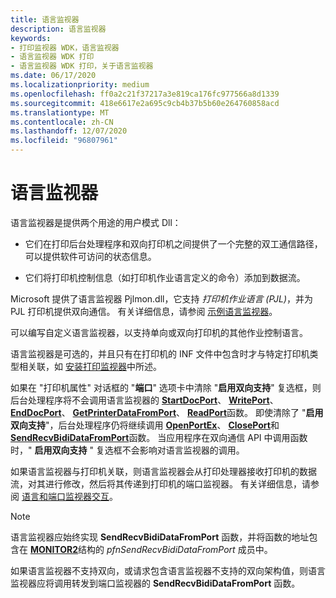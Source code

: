 ```yaml
---
title: 语言监视器
description: 语言监视器
keywords:
- 打印监视器 WDK，语言监视器
- 语言监视器 WDK 打印
- 语言监视器 WDK 打印，关于语言监视器
ms.date: 06/17/2020
ms.localizationpriority: medium
ms.openlocfilehash: ff0a2c21f37217a3e819ca176fc977566a8d1339
ms.sourcegitcommit: 418e6617e2a695c9cb4b37b5b60e264760858acd
ms.translationtype: MT
ms.contentlocale: zh-CN
ms.lasthandoff: 12/07/2020
ms.locfileid: "96807961"
---
```

# <a name="language-monitors"></a>语言监视器

语言监视器是提供两个用途的用户模式 Dll：

- 它们在打印后台处理程序和双向打印机之间提供了一个完整的双工通信路径，可以提供软件可访问的状态信息。

- 它们将打印机控制信息（如打印机作业语言定义的命令）添加到数据流。

Microsoft 提供了语言监视器 Pjlmon.dll，它支持 *打印机作业语言 (PJL)*，并为 PJL 打印机提供双向通信。 有关详细信息，请参阅 [示例语言监视器](sample-language-monitor.md)。

可以编写自定义语言监视器，以支持单向或双向打印机的其他作业控制语言。

语言监视器是可选的，并且只有在打印机的 INF 文件中包含时才与特定打印机类型相关联，如 [安装打印监视器](installing-a-print-monitor.md)中所述。

如果在 "打印机属性" 对话框的 "**端口**" 选项卡中清除 "**启用双向支持**" 复选框，则后台处理程序将不会调用语言监视器的 [**StartDocPort**](/previous-versions/ff562710(v=vs.85))、 [**WritePort**](/windows-hardware/drivers/ddi/winsplp/nf-winsplp-writeport)、 [**EndDocPort**](/previous-versions/ff548742(v=vs.85))、 [**GetPrinterDataFromPort**](/previous-versions/ff550506(v=vs.85))、 [**ReadPort**](/windows-hardware/drivers/ddi/winsplp/nf-winsplp-readport)函数。 即使清除了 "**启用双向支持**"，后台处理程序仍将继续调用 [**OpenPortEx**](/previous-versions/ff559596(v=vs.85))、 [**ClosePort**](/windows-hardware/drivers/ddi/winsplp/nf-winsplp-closeport)和 [**SendRecvBidiDataFromPort**](/previous-versions/ff562071(v=vs.85))函数。 当应用程序在双向通信 API 中调用函数时，" **启用双向支持** " 复选框不会影响对语言监视器的调用。

如果语言监视器与打印机关联，则语言监视器会从打印处理器接收打印机的数据流，对其进行修改，然后将其传递到打印机的端口监视器。 有关详细信息，请参阅 [语言和端口监视器交互](language-and-port-monitor-interaction.md)。

> [!NOTE]
> 语言监视器应始终实现 **SendRecvBidiDataFromPort** 函数，并将函数的地址包含在 [**MONITOR2**](/windows-hardware/drivers/ddi/winsplp/ns-winsplp-_monitor2)结构的 *pfnSendRecvBidiDataFromPort* 成员中。

如果语言监视器不支持双向，或请求包含语言监视器不支持的双向架构值，则语言监视器应将调用转发到端口监视器的 **SendRecvBidiDataFromPort** 函数。

